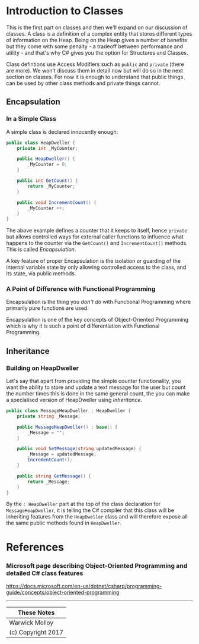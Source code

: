 # Introduction to Classes
This is the first part on classes and then we'll expand on our discussion of classes.
A class is a definition of a complex entity that stores different types of information
on the Heap.  Being on the Heap gives a number of benefits but they come with some penalty - a tradeoff
between performance and utility - and that's why C# gives you the option for Structures 
and Classes.

Class defintions use Access Modifiers such as `public` and `private` (there are more).
We won't discuss them in detail now but will do so in the next section on classes.
For now it is enough to understand that public things can be used by other class methods
and private things cannot.

## Encapsulation
### In a Simple Class
A simple class is declared innocently enough:
```cs
public class HeapDweller {
    private int _MyCounter;

    public HeapDweller() {
        _MyCounter = 0;
    }

    public int GetCount() {
        return _MyCounter;
    }

    public void IncrementCount() {
        _MyCounter ++;
    }
}
```

The above example defines a counter that it keeps to itself, hence `private` but allows
controlled ways for external caller functions to influence what happens to the counter
via the `GetCount()` and `IncrementCount()` methods.  This is called *Encapsulation*.

A key feature of proper Encapsulation is the isolation or guarding of the internal variable
state by only allowing controlled access to the class, and its state, via public methods.

### A Point of Difference with Functional Programming
Encapsulation is the thing you *don't do* with Functional Programming where primarily pure functions
are used.

Encapsulation is one of the key concepts of Object-Oriented Programming which is why it is such
a point of differentiation with Functional Programming.

## Inheritance
### Building on HeapDweller
Let's say that apart from providing the simple counter functionality, you want
the ability to store and update a text message for the user but count the number
times this is done in the same general count, the you can make a specialised version
of HeapDweller using *Inheritance*.

```cs
public class MessageHeapDweller : HeapDweller {
    private string _Message;

    public MessageHeapDweller() : base() {
        _Message = "";
    }

    public void SetMessage(string updatedMessage) {
        _Message = updatedMessage;
        IncrementCount();
    }

    public string GetMessage() {
        return _Message;
    }
}
```

By the `: HeapDweller` part at the top of the class declaration for `MessageHeapDweller`,
it is telling the C# compiler that this class will be inheriting features from the
`HeapDweller` class and will therefore expose all the same public methods found in
`HeapDweller`.


# References
### Microsoft page describing Object-Oriented Programming and detailed C# class features
https://docs.microsoft.com/en-us/dotnet/csharp/programming-guide/concepts/object-oriented-programming

----
| These Notes         |
|---------------------|
| Warwick Molloy      |
| (c) Copyright 2017  |